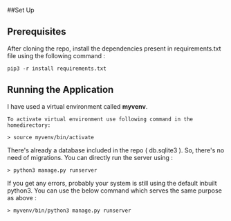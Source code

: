 ##Set Up

## Prerequisites

After cloning the repo, install the dependencies present in requirements.txt file using the following command :

```
pip3 -r install requirements.txt
```
## Running the Application
I have used a virtual environment called **myvenv**. 
```
To activate virtual environment use following command in the homedirectory:

> source myvenv/bin/activate
```

There's already a database included in the repo ( db.sqlite3 ). So, there's no need of migrations. You can directly run the server using :
```
> python3 manage.py runserver
```

If you get any errors, probably your system is still using the default inbuilt python3.
You can use the below command which serves the same purpose as above :
```
> myvenv/bin/python3 manage.py runserver
```
